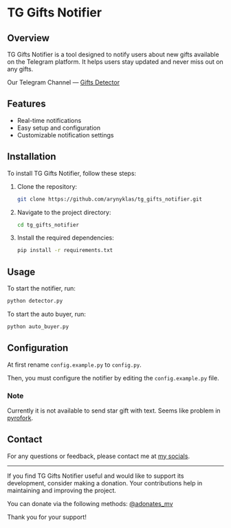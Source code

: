 # TG Gifts Notifier

## Overview

TG Gifts Notifier is a tool designed to notify users about new gifts available on the Telegram platform. It helps users stay updated and never miss out on any gifts.

Our Telegram Channel — [Gifts Detector](https://t.me/gifts_detector)

## Features

- Real-time notifications
- Easy setup and configuration
- Customizable notification settings

## Installation

To install TG Gifts Notifier, follow these steps:

1. Clone the repository:

    ```sh
    git clone https://github.com/arynyklas/tg_gifts_notifier.git
    ```

2. Navigate to the project directory:

    ```sh
    cd tg_gifts_notifier
    ```

3. Install the required dependencies:

    ```sh
    pip install -r requirements.txt
    ```

## Usage

To start the notifier, run:

```sh
python detector.py
```

To start the auto buyer, run:

```sh
python auto_buyer.py
```

## Configuration

At first rename `config.example.py` to `config.py`.

Then, you must configure the notifier by editing the `config.example.py` file.

### Note

Currently it is not available to send star gift with text. Seems like problem in [pyrofork](https://github.com/Mayuri-Chan/pyrofork).

## Contact

For any questions or feedback, please contact me at [my socials](https://aryn.sek.su/).

---

If you find TG Gifts Notifier useful and would like to support its development, consider making a donation. Your contributions help in maintaining and improving the project.

You can donate via the following methods: [@adonates_mv](https://t.me/adonates_mv/2)

Thank you for your support!
